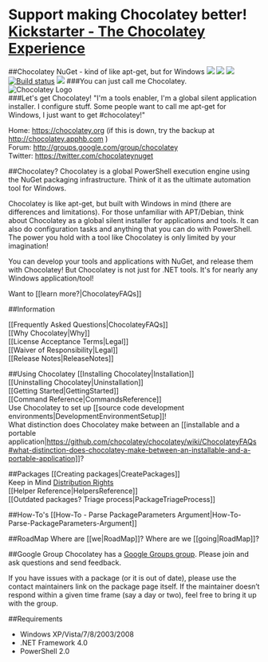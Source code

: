 # Support making Chocolatey better! [Kickstarter - The Chocolatey Experience](https://www.kickstarter.com/projects/ferventcoder/chocolatey-the-alternative-windows-store-like-yum)


##Chocolatey NuGet - kind of like apt-get, but for Windows [![](http://img.shields.io/gittip/Chocolatey.svg)](https://www.gittip.com/Chocolatey/) [![](http://img.shields.io/chocolatey/dt/chocolatey.svg)](https://chocolatey.org/packages/chocolatey) [![](http://img.shields.io/chocolatey/v/chocolatey.svg)](https://chocolatey.org/packages/chocolatey)  [![Build status](https://ci.appveyor.com/api/projects/status/jj9h1tobakhpbiwx/branch/master)](https://ci.appveyor.com/project/ferventcoder/chocolatey/branch/master)  [![](http://img.shields.io/teamcity/codebetter/bt802.svg)](http://teamcity.codebetter.com/viewType.html?buildTypeId=bt802)
###You can just call me Chocolatey.  
![Chocolatey Logo](https://github.com/chocolatey/chocolatey/wiki/images/chocolateyicon.gif "Chocolatey")  
###Let's get Chocolatey!
"I'm a tools enabler, I'm a global silent application installer. I configure stuff. Some people want to call me apt-get for Windows, I just want to get #chocolatey!"  
  
Home: https://chocolatey.org (if this is down, try the backup at http://chocolatey.apphb.com )  
Forum: http://groups.google.com/group/chocolatey  
Twitter: https://twitter.com/chocolateynuget  
  
##Chocolatey?
Chocolatey is a global PowerShell execution engine using the NuGet packaging infrastructure. Think of it as the ultimate automation tool for Windows.  
  
Chocolatey is like apt-get, but built with Windows in mind (there are differences and limitations). For those unfamiliar with APT/Debian, think about Chocolatey as a global silent installer for applications and tools. It can also do configuration tasks and anything that you can do with PowerShell. The power you hold with a tool like Chocolatey is only limited by your imagination!  
  
You can develop your tools and applications with NuGet, and release them with Chocolatey! But Chocolatey is not just for .NET tools. It's for nearly any Windows application/tool!  

Want to [[learn more?|ChocolateyFAQs]]  

##Information

[[Frequently Asked Questions|ChocolateyFAQs]]  
[[Why Chocolatey|Why]]  
[[License Acceptance Terms|Legal]]  
[[Waiver of Responsibility|Legal]]  
[[Release Notes|ReleaseNotes]]

##Using Chocolatey
[[Installing Chocolatey|Installation]]  
[[Uninstalling Chocolatey|Uninstallation]]  
[[Getting Started|GettingStarted]]  
[[Command Reference|CommandsReference]]  
Use Chocolatey to set up [[source code development environments|DevelopmentEnvironmentSetup]]!  
What distinction does Chocolatey make between an [[installable and a portable application|https://github.com/chocolatey/chocolatey/wiki/ChocolateyFAQs#what-distinction-does-chocolatey-make-between-an-installable-and-a-portable-application]]?   
  
##Packages
[[Creating packages|CreatePackages]]  
Keep in Mind [Distribution Rights](https://github.com/chocolatey/chocolatey/wiki/Legal#wiki-distributions-aka-chocolatey-packages)  
[[Helper Reference|HelpersReference]]  
[[Outdated packages? Triage process|PackageTriageProcess]]

##How-To's
[[How-To - Parse PackageParameters Argument|How-To-Parse-PackageParameters-Argument]]

##RoadMap
Where are [[we|RoadMap]]? Where are we [[going|RoadMap]]?
  
##Google Group
Chocolatey has a [Google Groups group](http://groups.google.com/group/chocolatey). Please join and ask questions and send feedback.
  
If you have issues with a package (or it is out of date), please use the contact maintainers link on the package page itself. If the maintainer doesn’t respond within a given time frame (say a day or two), feel free to bring it up with the group.  
  
##Requirements
 * Windows XP/Vista/7/8/2003/2008  
 * .NET Framework 4.0  
 * PowerShell 2.0
